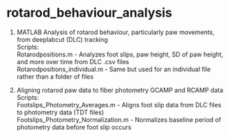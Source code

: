 # rotarod_behaviour_analysis
1) MATLAB Analysis of rotarod behaviour, particularly paw movements, from deeplabcut (DLC) tracking  
Scripts:  
Rotarodpositions.m - Analyzes foot slips, paw height, SD of paw height, and more over time from DLC .csv files  
Rotarodpositions_individual.m - Same but used for an individual file rather than a folder of files  
  
2) Aligning rotarod paw data to fiber photometry GCAMP and RCAMP data  
Scripts:  
Footslips_Photometry_Averages.m - Aligns foot slip data from DLC files to photometry data (TDT files)  
Footslips_Photometry_Normalization.m - Normalizes baseline period of photometry data before foot slip occurs  
